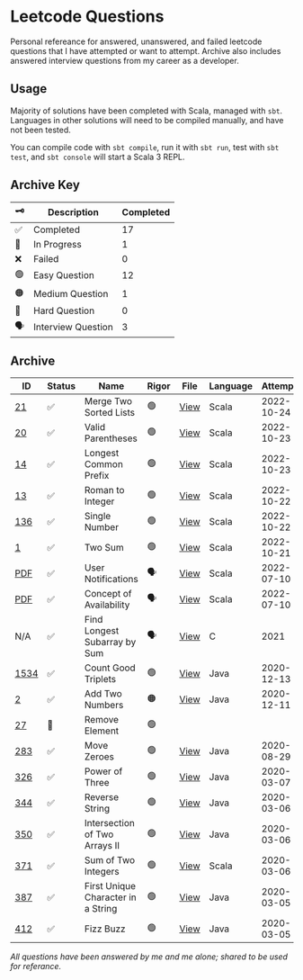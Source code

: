 # Leetcode Questions

Personal refereance for answered, unanswered, and failed leetcode questions that I have attempted or want to attempt.
Archive also includes answered interview questions from my career as a developer.

## Usage

Majority of solutions have been completed with Scala, managed with `sbt`.
Languages in other solutions will need to be compiled manually, and have not been tested.

You can compile code with `sbt compile`, run it with `sbt run`, test with `sbt test`, and `sbt console` will start a Scala 3 REPL.

## Archive Key

| :old_key:          | Description        | Completed |
| ------------------ | ------------------ | --------- |
| :white_check_mark: | Completed          | 17        |
| :construction:     | In Progress        | 1         |
| :x:                | Failed             | 0         |
| :green_circle:     | Easy Question      | 12        |
| :orange_circle:    | Medium Question    | 1         |
| :red_circle:       | Hard Question      | 0         |
| :speaking_head:    | Interview Question | 3         |

## Archive

| ID                                                                       | Status             | Name                               | Rigor           | File                                                                                                | Language | Attempted  | Completed  |
| ------------------------------------------------------------------------ | ------------------ | ---------------------------------- | --------------- | --------------------------------------------------------------------------------------------------- | -------- | ---------- | ---------- |
| [21](https://leetcode.com/problems/merge-two-sorted-lists/)              | :white_check_mark: | Merge Two Sorted Lists             | :green_circle:  | [View](src/main/scala/easy/MergeTwoSortedListsSolution.scala)                                       | Scala    | 2022-10-24 | 2022-10-24 |
| [20](https://leetcode.com/problems/valid-parentheses/)                   | :white_check_mark: | Valid Parentheses                  | :green_circle:  | [View](src/main/scala/easy/ValidParenthesesSolution.scala)                                          | Scala    | 2022-10-23 | 2022-10-24 |
| [14](https://leetcode.com/problems/longest-common-prefix/description/)   | :white_check_mark: | Longest Common Prefix              | :green_circle:  | [View](src/main/scala/easy/LongestCommonPrefixSolution.scala)                                       | Scala    | 2022-10-23 | 2022-10-23 |
| [13](https://leetcode.com/problems/roman-to-integer/)                    | :white_check_mark: | Roman to Integer                   | :green_circle:  | [View](src/main/scala/easy/RomanToIntegerSolution.scala)                                            | Scala    | 2022-10-22 | 2022-10-22 |
| [136](https://leetcode.com/problems/single-number/)                      | :white_check_mark: | Single Number                      | :green_circle:  | [View](src/main/scala/easy/SingleNumberSolution.scala)                                              | Scala    | 2022-10-22 | 2022-10-22 |
| [1](https://leetcode.com/problems/two-sum/)                              | :white_check_mark: | Two Sum                            | :green_circle:  | [View](src/main/scala/easy/TwoSumSolution.scala)                                                    | Scala    | 2022-10-21 | 2022-10-21 |
| [PDF](src/main/scala/interview/naturalTransformationsBV/questions.pdf)   | :white_check_mark:️ | User Notifications                 | :speaking_head: | [View](src/main/scala/interview/naturalTransformationsBV/notifications/NotificationsSolution.scala) | Scala    | 2022-07-10 | 2022-07-10 |
| [PDF](src/main/scala/interview/naturalTransformationsBV/questions.pdf)   | :white_check_mark:️ | Concept of Availability            | :speaking_head: | [View](src/main/scala/interview/naturalTransformationsBV/timeslots/TimeSlotsSolution.scala)         | Scala    | 2022-07-10 | 2022-07-10 |
| N/A                                                                      | :white_check_mark:️ | Find Longest Subarray by Sum       | :speaking_head: | [View](src/main/scala/interview/unknown/findLongestSubarrayBySum.c)                                 | C        | 2021       | 2021       |
| [1534](https://leetcode.com/problems/count-good-triplets/)               | :white_check_mark: | Count Good Triplets                | :green_circle:  | [View](src/main/scala/easy/CountGoodTriplets.java)                                                  | Java     | 2020-12-13 | 2020-12-18 |
| [2](https://leetcode.com/problems/add-two-numbers/)                      | :white_check_mark: | Add Two Numbers                    | :orange_circle: | [View](src/main/scala/medium/AddTwoNumbers.java)                                                    | Java     | 2020-12-11 | 2020-12-11 |
| [27](https://leetcode.com/problems/remove-element/)                      | :construction:     | Remove Element                     | :green_circle:  |                                                                                                     |          |            |            |
| [283](https://leetcode.com/problems/move-zeroes/)                        | :white_check_mark: | Move Zeroes                        | :green_circle:  | [View](src/main/scala/easy/MoveZeroes.java)                                                         | Java     | 2020-08-29 | 2020-08-29 |
| [326](https://leetcode.com/problems/power-of-three/)                     | :white_check_mark: | Power of Three                     | :green_circle:  | [View](src/main/scala/easy/PowerOfThree.java)                                                       | Java     | 2020-03-07 | 2020-03-07 |
| [344](https://leetcode.com/problems/reverse-string/)                     | :white_check_mark: | Reverse String                     | :green_circle:  | [View](src/main/scala/easy/ReverseString.java)                                                      | Java     | 2020-03-06 | 2020-03-06 |
| [350](https://leetcode.com/problems/intersection-of-two-arrays-ii/)      | :white_check_mark: | Intersection of Two Arrays II      | :green_circle:  | [View](src/main/scala/easy/IntersectionOfArraysII.java)                                             | Java     | 2020-03-06 | 2020-03-06 |
| [371](https://leetcode.com/problems/sum-of-two-integers/)                | :white_check_mark:️ | Sum of Two Integers                | :green_circle:  | [View](src/main/scala/easy/SumOfTwoIntegersSolution.scala)                                          | Scala    | 2020-03-06 | 2022-10-21 |
| [387](https://leetcode.com/problems/first-unique-character-in-a-string/) | :white_check_mark: | First Unique Character in a String | :green_circle:  | [View](src/main/scala/easy/FirstUniqueCharInString.java)                                            | Java     | 2020-03-05 | 2020-03-05 |
| [412](https://leetcode.com/problems/fizz-buzz/)                          | :white_check_mark: | Fizz Buzz                          | :green_circle:  | [View](src/main/scala/easy/Fizzbuzz.java)                                                           | Java     | 2020-03-05 | 2020-03-05 |

_All questions have been answered by me and me alone; shared to be used for referance._
